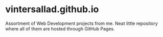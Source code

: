 # vintersallad.github.io
Assortment of Web Development projects from me. Neat little repository where all of them are hosted through GitHub Pages.
